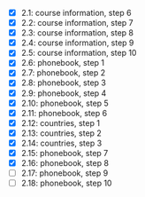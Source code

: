 - [x] 2.1: course information, step 6
- [x] 2.2: course information, step 7
- [x] 2.3: course information, step 8
- [x] 2.4: course information, step 9
- [x] 2.5: course information, step 10
- [x] 2.6: phonebook, step 1
- [x] 2.7: phonebook, step 2
- [x] 2.8: phonebook, step 3
- [x] 2.9: phonebook, step 4
- [x] 2.10: phonebook, step 5
- [x] 2.11: phonebook, step 6
- [x] 2.12: countries, step 1
- [x] 2.13: countries, step 2
- [x] 2.14: countries, step 3
- [x] 2.15: phonebook, step 7
- [x] 2.16: phonebook, step 8
- [ ] 2.17: phonebook, step 9
- [ ] 2.18: phonebook, step 10

